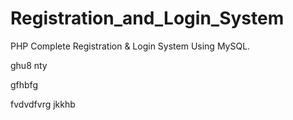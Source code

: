 # Registration_and_Login_System
PHP Complete Registration &amp; Login System Using MySQL.

ghu8
nty

gfhbfg

fvdvdfvrg
jkkhb 
